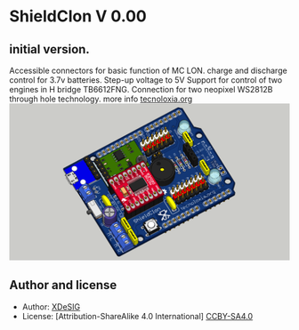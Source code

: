 # ShieldClon V 0.00

## initial version.
Accessible connectors for basic function of MC LON. 
charge and discharge control for 3.7v batteries. 
Step-up voltage to 5V
Support for control of two engines in H bridge TB6612FNG.
Connection for two neopixel WS2812B through hole technology.
more info [tecnoloxia.org]
![Render ShieldClon 0.00][RENDER]


## Author and license
* Author: [XDeSIG][TWI01]
* License: [Attribution-ShareAlike 4.0 International] [CCBY-SA4.0]

<!-- links -->
[tecnoloxia.org]: https://tecnoloxia.org/mclon/que-e-mclon/
[CCBY-SA4.0]: http://creativecommons.org/licenses/by-sa/4.0/
[TWI01]: https://twitter.com/xdesig
[RENDER]: ShieldClon_0_000.png